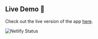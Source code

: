 ## Live Demo 🚀
Check out the live version of the app [here](https://todo-app-dd.netlify.app/).

![Netlify Status](https://api.netlify.com/api/v1/badges/YOUR_BADGE_ID/deploy-status)
